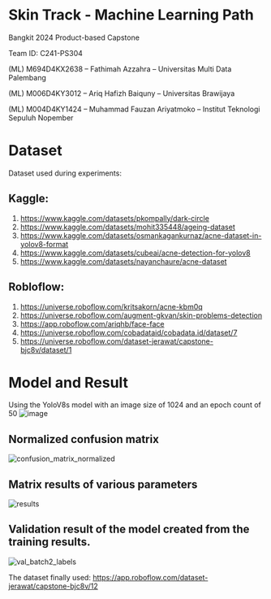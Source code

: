 # Skin Track - Machine Learning Path
Bangkit 2024 Product-based Capstone

Team ID: C241-PS304

(ML) M694D4KX2638 – Fathimah Azzahra – Universitas Multi Data Palembang

(ML) M006D4KY3012 – Ariq Hafizh Baiquny – Universitas Brawijaya

(ML) M004D4KY1424 – Muhammad Fauzan Ariyatmoko – Institut Teknologi Sepuluh Nopember

# Dataset
Dataset used during experiments:

## Kaggle:
1. https://www.kaggle.com/datasets/pkompally/dark-circle
2. https://www.kaggle.com/datasets/mohit335448/ageing-dataset
3. https://www.kaggle.com/datasets/osmankagankurnaz/acne-dataset-in-yolov8-format
4. https://www.kaggle.com/datasets/cubeai/acne-detection-for-yolov8
5. https://www.kaggle.com/datasets/nayanchaure/acne-dataset

## Robloflow:
1. https://universe.roboflow.com/kritsakorn/acne-kbm0q
2. https://universe.roboflow.com/augment-gkvan/skin-problems-detection
3. https://app.roboflow.com/ariqhb/face-face
4. https://universe.roboflow.com/cobadataid/cobadata.id/dataset/7
5. https://universe.roboflow.com/dataset-jerawat/capstone-bjc8v/dataset/1

# Model and Result
Using the YoloV8s model with an image size of 1024 and an epoch count of 50
![image](https://github.com/C241-PS304/machine-learning/assets/161464447/74045865-eeb1-4837-b10c-c86ed19c8b19)

## Normalized confusion matrix

![confusion_matrix_normalized](https://github.com/C241-PS304/machine-learning/assets/161464447/17e4100e-d2ef-4ce9-a5eb-0603c7c24725)

## Matrix results of various parameters

![results](https://github.com/C241-PS304/machine-learning/assets/161464447/755843d0-a53c-4158-96df-5c3c7f9ef998)

## Validation result of the model created from the training results.

![val_batch2_labels](https://github.com/C241-PS304/machine-learning/assets/161464447/ab28c9b2-f8e1-4385-a28c-dc3b143d3f17)

The dataset finally used:
https://app.roboflow.com/dataset-jerawat/capstone-bjc8v/12 



